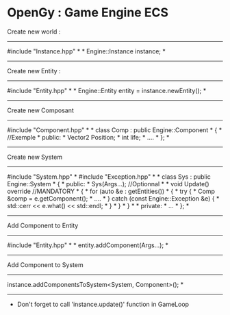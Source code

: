 OpenGy : Game Engine ECS
===========================================

Create new world :
******************************
#include "Instance.hpp"      *
                             *
Engine::Instance instance;   *
******************************

Create new Entity :
***********************************************
#include "Entity.hpp"                         *
                                              *
Engine::Entity entity = instance.newEntity(); *
***********************************************

Create new Composant
*******************************************
#include "Component.hpp"                  *
                                          *
class Comp : public Engine::Component     *
{                                         *
//Exemple                                 *
public:                                   *
    Vector2 Position;                     *
    int life;                             *
    ....                                  *
};                                        *
*******************************************

Create new System
*********************************************************
#include "System.hpp"                                   *
#include "Exception.hpp"                                *
                                                        *
class Sys : public Engine::System                       *
{                                                       *
public:                                                 *
    Sys(Args...); //Optionnal                           *
                                                        *
    void Update() override //MANDATORY                  *
    {                                                   *
        for (auto &e : getEntities())                   *
        {                                               *
            try {                                       *
                Comp &comp = e.getComponent<Comp>();    *
                ....                                    *
            } catch (const Engine::Exception &e) {      *
                std::cerr << e.what() << std::endl;     *
            }                                           *
        }                                               *
    }                                                   *
                                                        *
private:                                                *
    ...                                                 *
};                                                      *
*********************************************************

Add Component to Entity
***************************************
#include "Entity.hpp"                 *
                                      *
entity.addComponent<Comp>(Args...);   *
***************************************

Add Component to System
******************************************************
instance.addComponentsToSystem<System, Component>(); *
******************************************************

- Don't forget to call 'instance.update()' function in GameLoop